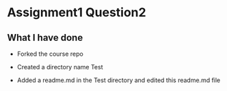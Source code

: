 # Assignment1 Question2

## What I have done

* Forked the course repo

* Created a directory name Test

* Added a readme.md in the Test directory and edited this readme.md file
